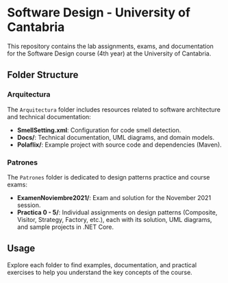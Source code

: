 # Software Design - University of Cantabria

This repository contains the lab assignments, exams, and documentation for the Software Design course (4th year) at the University of Cantabria.

## Folder Structure

### Arquitectura

The `Arquitectura` folder includes resources related to software architecture and technical documentation:

- **SmellSetting.xml**: Configuration for code smell detection.
- **Docs/**: Technical documentation, UML diagrams, and domain models.
- **Polaflix/**: Example project with source code and dependencies (Maven).

### Patrones

The `Patrones` folder is dedicated to design patterns practice and course exams:

- **ExamenNoviembre2021/**: Exam and solution for the November 2021 session.
- **Practica 0 - 5/**: Individual assignments on design patterns (Composite, Visitor, Strategy, Factory, etc.), each with its solution, UML diagrams, and sample projects in .NET Core.

## Usage

Explore each folder to find examples, documentation, and practical exercises to help you understand the key concepts of the course.
